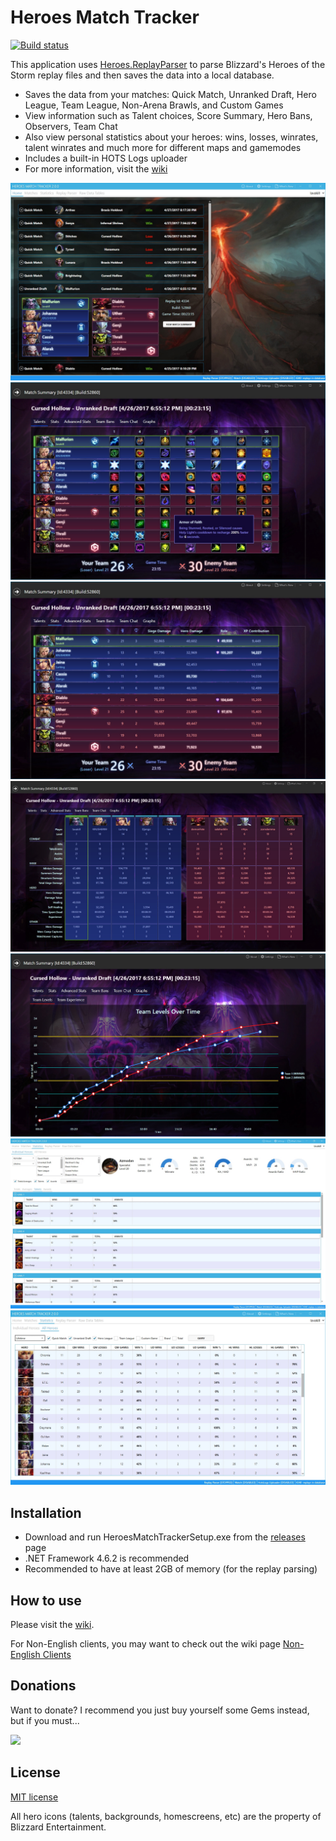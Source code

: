 # Heroes Match Tracker
[![Build status](https://ci.appveyor.com/api/projects/status/9ufforppr67h7low/branch/master?svg=true)](https://ci.appveyor.com/project/koliva8245/heroesparserdata/branch/master)

This application uses [Heroes.ReplayParser](https://github.com/koliva8245/Heroes.ReplayParser) to parse Blizzard's Heroes of the Storm replay files and then saves the data into a local database.  
- Saves the data from your matches: Quick Match, Unranked Draft, Hero League, Team League, Non-Arena Brawls, and Custom Games
- View information such as Talent choices, Score Summary, Hero Bans, Observers, Team Chat
- Also view personal statistics about your heroes: wins, losses, winrates, talent winrates and much more for different maps and gamemodes
- Includes a built-in HOTS Logs uploader
- For more information, visit the [wiki](https://github.com/koliva8245/HeroesParserData/wiki)

![HeroesMatchTracker](/HeroesMatchTracker/Resources/Images/HMT_2_0_0_Homescreen.jpg)
![HeroesMatchTracker](/HeroesMatchTracker/Resources/Images/HMT_2_0_0_Summary_Talent.jpg)
![HeroesMatchTracker](/HeroesMatchTracker/Resources/Images/HMT_2_0_0_Summary_Stats.jpg)
![HeroesMatchTracker](/HeroesMatchTracker/Resources/Images/HMT_2_0_0_Summary_AdvStats.jpg)
![HeroesMatchTracker](/HeroesMatchTracker/Resources/Images/HMT_2_0_0_Summary_Graph_TeamLevels.jpg)
![HeroesMatchTracker](/HeroesMatchTracker/Resources/Images/HMT_2_0_0_Stats_Hero.jpg)
![HeroesMatchTracker](/HeroesMatchTracker/Resources/Images/HMT_2_0_0_Stats_AllHero.jpg)

## Installation
- Download and run HeroesMatchTrackerSetup.exe from the [releases](https://github.com/koliva8245/HeroesMatchTracker/releases) page
- .NET Framework 4.6.2 is recommended
- Recommended to have at least 2GB of memory (for the replay parsing)

## How to use
Please visit the [wiki](https://github.com/koliva8245/HeroesMatchTracker/wiki).

For Non-English clients, you may want to check out the wiki page [Non-English Clients](https://github.com/koliva8245/HeroesMatchTracker/wiki/Non-English-Clients)

## Donations
Want to donate? I recommend you just buy yourself some Gems instead, but if you must...

[![](https://www.paypalobjects.com/en_US/i/btn/btn_donateCC_LG.gif)](https://www.paypal.com/cgi-bin/webscr?cmd=_s-xclick&hosted_button_id=NSU3A249LKG4C)

## License
[MIT license](/LICENSE.txt)

All hero icons (talents, backgrounds, homescreens, etc) are the property of Blizzard Entertainment.
